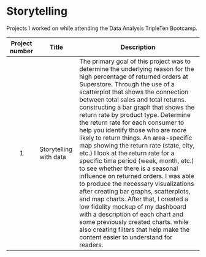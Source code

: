 # Storytelling
Projects I worked on while attending the Data Analysis TripleTen Bootcamp.


| Project number | Title | Description |
| :-----------: | ----------- |----------- |
| 1 | Storytelling with data | The primary goal of this project was to determine the underlying reason for the high percentage of returned orders at Superstore. Through the use of a scatterplot that shows the connection between total sales and total returns. constructing a bar graph that shows the return rate by product type. Determine the return rate for each consumer to help you identify those who are more likely to return things. An area-specific map showing the return rate (state, city, etc.)  I look at the return rate for a specific time period (week, month, etc.) to see whether there is a seasonal influence on returned orders.  I was able to produce the necessary visualizations after creating bar graphs, scatterplots, and map charts. After that, I created a low fidelity mockup of my dashboard with a description of each chart and some previously created charts. while also creating filters that help make the content easier to understand for readers.|
